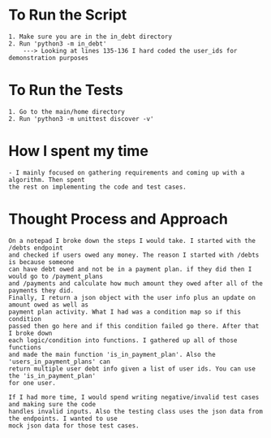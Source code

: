# To Run the Script
    1. Make sure you are in the in_debt directory
    2. Run 'python3 -m in_debt'
        ---> Looking at lines 135-136 I hard coded the user_ids for demonstration purposes
    
# To Run the Tests
    1. Go to the main/home directory
    2. Run 'python3 -m unittest discover -v'

# How I spent my time
    - I mainly focused on gathering requirements and coming up with a algorithm. Then spent
    the rest on implementing the code and test cases.

# Thought Process and Approach
    On a notepad I broke down the steps I would take. I started with the /debts endpoint 
    and checked if users owed any money. The reason I started with /debts is because someone
    can have debt owed and not be in a payment plan. if they did then I would go to /payment_plans 
    and /payments and calculate how much amount they owed after all of the payments they did.
    Finally, I return a json object with the user info plus an update on amount owed as well as
    payment plan activity. What I had was a condition map so if this condition 
    passed then go here and if this condition failed go there. After that I broke down
    each logic/condition into functions. I gathered up all of those functions 
    and made the main function 'is_in_payment_plan'. Also the 'users_in_payment_plans' can 
    return multiple user debt info given a list of user ids. You can use the 'is_in_payment_plan'
    for one user.

    If I had more time, I would spend writing negative/invalid test cases and making sure the code
    handles invalid inputs. Also the testing class uses the json data from the endpoints. I wanted to use
    mock json data for those test cases.

